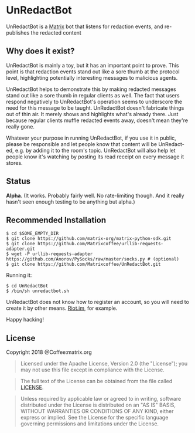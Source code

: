 # UnRedactBot
UnRedactBot is a [Matrix](https://matrix.org) bot that listens for redaction events, and re-publishes the redacted content

## Why does it exist?
UnRedactBot is mainly a toy, but it has an important point to prove. This point
is that redaction events stand out like a sore thumb at the protocol level,
highlighting potentially interesting messages to malicious agents.

UnRedactBot helps to demonstrate this by making redacted messages stand out
like a sore thumb in regular clients as well. The fact that users respond
negatively to UnRedactBot's operation seems to underscore the need for this
message to be taught. UnRedactBot doesn't fabricate things out of thin air. It
merely shows and highlights what's already there. Just because regular clients
muffle redacted events away, doesn't mean they're really gone.

Whatever your purpose in running UnRedactBot, if you use it in public, please
be responsible and let people know that content will be UnRedact-ed, e.g. by
adding it to the room's topic. UnRedactBot will also help let people know it's
watching by posting its read receipt on every message it stores.

## Status
**Alpha**. (It works. Probably fairly well. No rate-limiting though. And it
really hasn't seen enough testing to be anything but alpha.)

## Recommended Installation
```
$ cd $SOME_EMPTY_DIR
$ git clone https://github.com/matrix-org/matrix-python-sdk.git
$ git clone https://github.com/Matrixcoffee/urllib-requests-adapter.git
$ wget -P urllib-requests-adapter https://github.com/Anorov/PySocks/raw/master/socks.py # (optional)
$ git clone https://github.com/Matrixcoffee/UnRedactBot.git
```
Running it:
```
$ cd UnRedactBot
$ /bin/sh unredactbot.sh
```

UnRedactBot does not know how to register an account, so you will need to
create it by other means. [Riot.im](https://riot.im/app), for example.

Happy hacking!

## License
Copyright 2018 @Coffee:matrix.org

   > Licensed under the Apache License, Version 2.0 (the "License");
   > you may not use this file except in compliance with the License.

   > The full text of the License can be obtained from the file called [LICENSE](LICENSE).

   > Unless required by applicable law or agreed to in writing, software
   > distributed under the License is distributed on an "AS IS" BASIS,
   > WITHOUT WARRANTIES OR CONDITIONS OF ANY KIND, either express or implied.
   > See the License for the specific language governing permissions and
   > limitations under the License.
